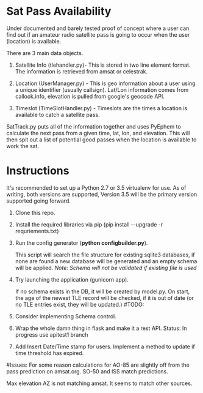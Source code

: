 # Sat Pass Availability 
Under documented and barely tested proof of concept where a user can find out if an amateur radio satellite pass is going to occur when the user (location) is available.

There are 3 main data objects.

1. Satellite Info (tlehandler.py)- This is stored in two line element format.  The information is retrieved from amsat or celestrak.

2. Location (UserManager.py) - This is geo information about a user using a unique identifier (usually callsign).  Lat/Lon information comes from callook.info, elevation is pulled from google's geocode API.


3. Timeslot (TimeSlotHandler.py) - Timeslots are the times a location is available to catch a satellite pass.


SatTrack.py puts all of the information together and uses PyEphem to calculate the next pass from a given time, lat, lon, and elevation.  This will then spit out a list of potential good passes when the location is available to work the sat.


# Instructions
It's recommended to set up a Python 2.7 or 3.5 virtualenv for use. As of writing, both versions are supported,
Version 3.5 will be the primary version supported going forward.

1. Clone this repo.
2. Install the required libraries via pip (pip install --upgrade -r requriements.txt)
3. Run the config generator (**python configbuilder.py**).

    This script will search the file structure for existing sqlite3 databases, if none are found a new database
will be generated and an empty schema will be applied.
*Note: Schema will not be validated if existing file is used*

4. Try launching the application (gunicorn app).

    If no schema exists in the DB, it will be created by model.py.
    On start, the age of the newest TLE record will be checked, if it is out of date (or no TLE entries exist, they will be updated.)
#TODO:
1. Consider implementing Schema control.
2. Wrap the whole damn thing in flask and make it a rest API.
  Status: In progress use apitest1 branch
3. Add Insert Date/Time stamp for users.  Implement a method to update if time threshold has expired.

#Issues:
For some reason calculations for AO-85 are slightly off from the pass prediction on amsat.org. SO-50 and ISS match predictions.

Max elevation AZ is not matching amsat. It seems to match other sources.
